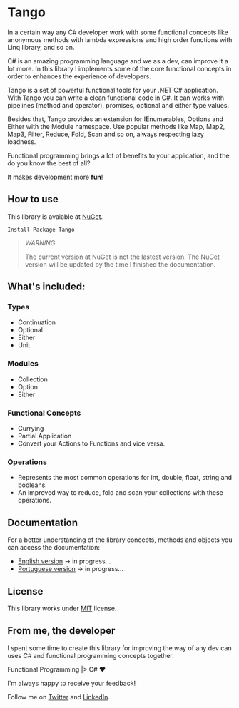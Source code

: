 # Tango

In a certain way any C# developer work with some functional concepts like anonymous methods with lambda expressions and high order functions with Linq library, and so on.

C# is an amazing programming language and we as a dev, can improve it a lot more. In this library I implements some of the core functional concepts in order to enhances the experience of developers.

Tango is a set of powerful functional tools for your .NET C# application. With Tango you can write a clean functional code in C#. It can works with pipelines (method and operator), promises, optional and either type values.

Besides that, Tango provides an extension for IEnumerables, Options and Either with the Module namespace. Use popular methods like Map, Map2, Map3, Filter, Reduce, Fold, Scan and so on, always respecting lazy loadness.

Functional programming brings a lot of benefits to your application, and the do you know the best of all? 

It makes development more **fun**!

## How to use
This library is avaiable at [NuGet](https://www.nuget.org/packages/Tango/).

```
Install-Package Tango
```

> *WARNING*
>
> The current version at NuGet is not the lastest version.
> The NuGet version will be updated by the time I finished the documentation.
>

## What's included:

### Types
  - Continuation
  - Optional
  - Either
  - Unit
  
### Modules
  - Collection
  - Option
  - Either

### Functional Concepts
  - Currying
  - Partial Application
  - Convert your Actions to Functions and vice versa.

### Operations
  - Represents the most common operations for int, double, float, string and booleans.
  - An improved way to reduce, fold and scan your collections with these operations.

## Documentation
For a better understanding of the library concepts, methods and objects you can access the documentation:
  - [English version](https://www.gitbook.com/book/gabrielschade/tango) -> in progress...
  - [Portuguese version](https://www.gitbook.com/book/gabrielschade/tango-br) -> in progress...

## License
This library works under [MIT](LICENSE.txt) license.


## From me, the developer

I spent some time to create this library for improving the way of any dev can uses C# and functional programming concepts together.

Functional Programming |> C# :heart:

I'm always happy to receive your feedback!

Follow me on [Twitter](http://www.twitter.com/gabrielschade) and [LinkedIn](https://www.linkedin.com/in/gabrielschade/).

